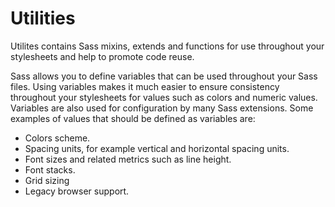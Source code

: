 # Utilities
Utilites contains Sass mixins, extends and functions for use throughout your
stylesheets and help to promote code reuse.

Sass allows you to define variables that can be used throughout your Sass files.
Using variables makes it much easier to ensure consistency throughout your
stylesheets for values such as colors and numeric values. Variables are also
used for configuration by many Sass extensions. Some examples of values that
should be defined as variables are:

* Colors scheme.
* Spacing units, for example vertical and horizontal spacing units.
* Font sizes and related metrics such as line height.
* Font stacks.
* Grid sizing
* Legacy browser support.
